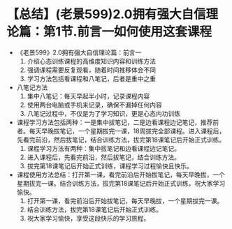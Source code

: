 # 【总结】(老景599)2.0拥有强大自信理论篇：第1节.前言一如何使用这套课程

-   《老景599》2.0拥有强大自信理论篇：前言一
    1.  介绍心态训练课程的高维度知识内容和训练方法
    2.  强调课程需要反复观看，随着时间推移体会不同
    3.  学习方法包括看课程和八笔记，后者是重中之重
-   八笔记方法
    1.  集中八笔记：每天早起半小时，记录课程内容
    2.  使用两台电脑或手机来记录，确保不漏掉任何内容
    3.  八笔记过程中，不仅是为了学习知识，更是心态内功训练
-   课程学习方法包括两种：一是集中拔笔记，二是边看课程边记笔记，推荐前者。每天早晚拔笔记，一个星期拔完一课，18周拔完全部课程。进入课程后，先看完前沿，然后拔笔记，结合训练方法，拔完第18课笔记后开始正式训练。
    1.  课程学习方法有两种：集中拔笔记和边看课程边记笔记。
    2.  进入课程后，先看完前沿，然后拔笔记，结合训练方法。
    3.  拔完第18课笔记后开始正式训练，课程学习过程愉快且快乐。
-   课程使用方法总结：打开第一课，看完前沿后开始拔笔记，每天早晚拔，一个星期拔完一课。结合训练方法，拔完第18课笔记后开始正式训练，祝大家学习愉快。
    1.  打开第一课，看完前沿后开始拔笔记，每天早晚拔，一个星期拔完一课。
    2.  结合训练方法，拔完第18课笔记后开始正式训练。
    3.  祝大家学习愉快，享受这段快乐的学习旅程。